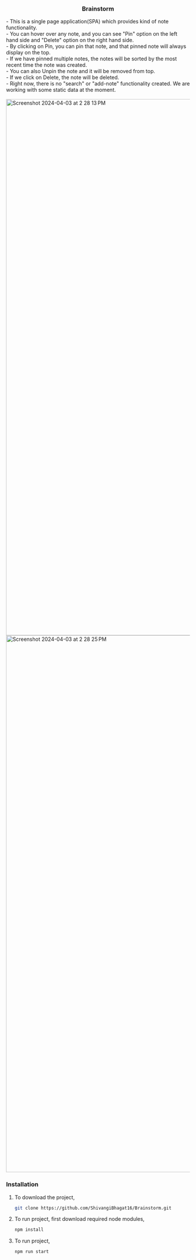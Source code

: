 <div>
<h3 align="center">Brainstorm</h3>
- This is a single page application(SPA) which provides kind of note functionality. <br />
- You can hover over any note, and you can see "Pin" option on the left hand side and "Delete" option on the right hand side.<br />
- By clicking on Pin, you can pin that note, and that pinned note will always display on the top.<br />
- If we have pinned multiple notes, the notes will be sorted by the most recent time the note was created.<br />
- You can also Unpin the note and it will be removed from top.<br />
- If we click on Delete, the note will be deleted.<br />
- Right now, there is no "search" or "add-note" functionality created. We are working with some static data at the moment.
</div>

<br/>

<img width="1466" alt="Screenshot 2024-04-03 at 2 28 13 PM" src="https://github.com/ShivangiBhagat16/Brainstorm/assets/52678393/4f115d14-7d21-46ca-8218-4f38589897a8">

<img width="1468" alt="Screenshot 2024-04-03 at 2 28 25 PM" src="https://github.com/ShivangiBhagat16/Brainstorm/assets/52678393/08494d59-34fc-41fb-a1af-5cb223439727">

### Installation

1. To download the project,
   ```sh
   git clone https://github.com/ShivangiBhagat16/Brainstorm.git
   ```
2. To run project, first download required node modules,
   ```sh
   npm install
   ```
3. To run project,
   ```sh
   npm run start
   ```
